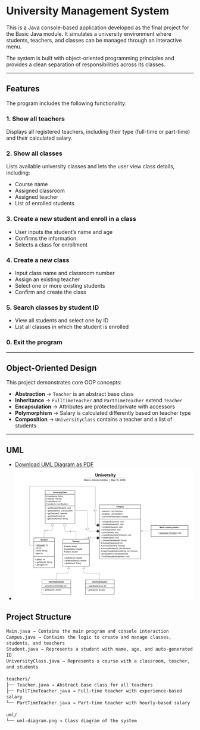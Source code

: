 #  University Management System

This is a Java console-based application developed as the final project for the Basic Java module. It simulates a university environment where students, teachers, and classes can be managed through an interactive menu.

The system is built with object-oriented programming principles and provides a clean separation of responsibilities across its classes.

---

##  Features

The program includes the following functionality:

### 1. Show all teachers  
Displays all registered teachers, including their type (full-time or part-time) and their calculated salary.

### 2. Show all classes  
Lists available university classes and lets the user view class details, including:
- Course name
- Assigned classroom
- Assigned teacher
- List of enrolled students

### 3. Create a new student and enroll in a class  
- User inputs the student’s name and age  
- Confirms the information  
- Selects a class for enrollment

### 4. Create a new class  
- Input class name and classroom number  
- Assign an existing teacher  
- Select one or more existing students  
- Confirm and create the class

### 5. Search classes by student ID  
- View all students and select one by ID  
- List all classes in which the student is enrolled

### 0. Exit the program

---

## Object-Oriented Design

This project demonstrates core OOP concepts:

- **Abstraction** → `Teacher` is an abstract base class
- **Inheritance** → `FullTimeTeacher` and `PartTimeTeacher` extend `Teacher`
- **Encapsulation** → Attributes are protected/private with accessors
- **Polymorphism** → Salary is calculated differently based on teacher type
- **Composition** → `UniversityClass` contains a teacher and a list of students

---

## UML

- [Download UML Diagram as PDF](uml/University%20UML.pdf)
- ![UML Diagram Preview](uml/University%20UML.png)

## Project Structure

```plaintext
Main.java → Contains the main program and console interaction  
Campus.java → Contains the logic to create and manage classes, students, and teachers  
Student.java → Represents a student with name, age, and auto-generated ID  
UniversityClass.java → Represents a course with a classroom, teacher, and students  

teachers/
├── Teacher.java → Abstract base class for all teachers  
├── FullTimeTeacher.java → Full-time teacher with experience-based salary  
└── PartTimeTeacher.java → Part-time teacher with hourly-based salary  

uml/
└── uml-diagram.png → Class diagram of the system




